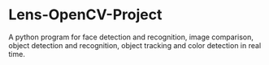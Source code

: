 # Lens-OpenCV-Project
A python program for face detection and  recognition, image comparison, object detection and  recognition, object tracking and color detection in real time.
